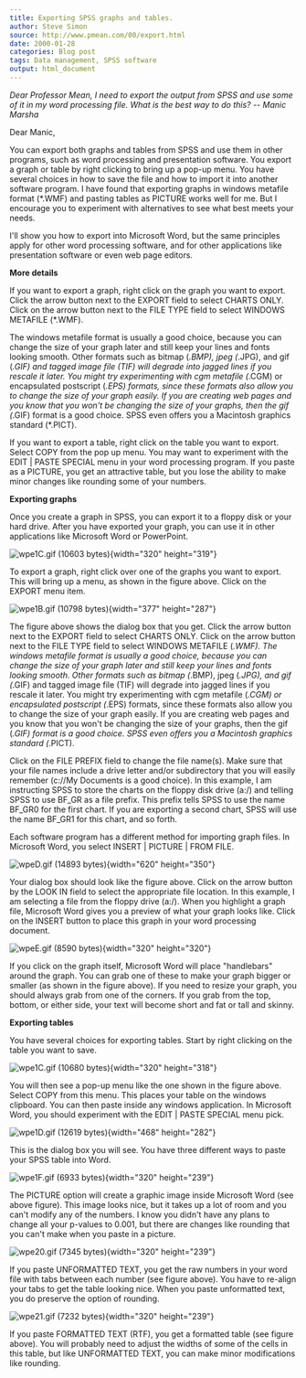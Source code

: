 ```yaml
---
title: Exporting SPSS graphs and tables.
author: Steve Simon
source: http://www.pmean.com/00/export.html
date: 2000-01-28
categories: Blog post
tags: Data management, SPSS software
output: html_document
---
```


*Dear Professor Mean, I need to export the output from SPSS and use some
of it in my word processing file. What is the best way to do this? --
Manic Marsha*

<!---More--->

Dear Manic,

You can export both graphs and tables from SPSS and use them in other
programs, such as word processing and presentation software. You
export a graph or table by right clicking to bring up a pop-up menu.
You have several choices in how to save the file and how to import it
into another software program. I have found that exporting graphs in
windows metafile format (*.WMF) and pasting tables as PICTURE works
well for me. But I encourage you to experiment with alternatives to
see what best meets your needs.

I'll show you how to export into Microsoft Word, but the same
principles apply for other word processing software, and for other
applications like presentation software or even web page editors.

**More details**

If you want to export a graph, right click on the graph you want to
export. Click the arrow button next to the EXPORT field to select
CHARTS ONLY. Click on the arrow button next to the FILE TYPE field to
select WINDOWS METAFILE (*.WMF).

The windows metafile format is usually a good choice, because you can
change the size of your graph later and still keep your lines and
fonts looking smooth. Other formats such as bitmap (*.BMP), jpeg
(*.JPG), and gif (*.GIF) and tagged image file (TIF) will degrade
into jagged lines if you rescale it later. You might try experimenting
with cgm metafile (*.CGM) or encapsulated postscript (*.EPS)
formats, since these formats also allow you to change the size of your
graph easily. If you are creating web pages and you know that you
won't be changing the size of your graphs, then the gif (*.GIF)
format is a good choice. SPSS even offers you a Macintosh graphics
standard (*.PICT).

If you want to export a table, right click on the table you want to
export. Select COPY from the pop up menu. You may want to experiment
with the EDIT | PASTE SPECIAL menu in your word processing program.
If you paste as a PICTURE, you get an attractive table, but you lose
the ability to make minor changes like rounding some of your numbers.

**Exporting graphs**

Once you create a graph in SPSS, you can export it to a floppy disk or
your hard drive. After you have exported your graph, you can use it in
other applications like Microsoft Word or PowerPoint.

![wpe1C.gif (10603 bytes)](http://www.pmean.com/images/02/export01.gif){width="320"
height="319"}

To export a graph, right click over one of the graphs you want to
export. This will bring up a menu, as shown in the figure above. Click
on the EXPORT menu item.

![wpe1B.gif (10798 bytes)](http://www.pmean.com/images/02/export02.gif){width="377"
height="287"}

The figure above shows the dialog box that you get. Click the arrow
button next to the EXPORT field to select CHARTS ONLY. Click on the
arrow button next to the FILE TYPE field to select WINDOWS METAFILE
(*.WMF). The windows metafile format is usually a good choice,
because you can change the size of your graph later and still keep
your lines and fonts looking smooth. Other formats such as bitmap
(*.BMP), jpeg (*.JPG), and gif (*.GIF) and tagged image file (TIF)
will degrade into jagged lines if you rescale it later. You might try
experimenting with cgm metafile (*.CGM) or encapsulated postscript
(*.EPS) formats, since these formats also allow you to change the
size of your graph easily. If you are creating web pages and you know
that you won't be changing the size of your graphs, then the gif
(*.GIF) format is a good choice. SPSS even offers you a Macintosh
graphics standard (*.PICT).

Click on the FILE PREFIX field to change the file name(s). Make sure
that your file names include a drive letter and/or subdirectory that
you will easily remember (c://My Documents is a good choice). In this
example, I am instructing SPSS to store the charts on the floppy disk
drive (a:/) and telling SPSS to use BF_GR as a file prefix. This
prefix tells SPSS to use the name BF_GR0 for the first chart. If you
are exporting a second chart, SPSS will use the name BF_GR1 for this
chart, and so forth.

Each software program has a different method for importing graph
files. In Microsoft Word, you select INSERT | PICTURE | FROM FILE.

![wpeD.gif (14893 bytes)](http://www.pmean.com/images/02/export03.gif){width="620"
height="350"}

Your dialog box should look like the figure above. Click on the arrow
button by the LOOK IN field to select the appropriate file location.
In this example, I am selecting a file from the floppy drive (a:/).
When you highlight a graph file, Microsoft Word gives you a preview of
what your graph looks like. Click on the INSERT button to place this
graph in your word processing document.

![wpeE.gif (8590 bytes)](http://www.pmean.com/images/02/export04.gif){width="320"
height="320"}

If you click on the graph itself, Microsoft Word will place
"handlebars" around the graph. You can grab one of these to make
your graph bigger or smaller (as shown in the figure above). If you
need to resize your graph, you should always grab from one of the
corners. If you grab from the top, bottom, or either side, your text
will become short and fat or tall and skinny.

**Exporting tables**

You have several choices for exporting tables. Start by right clicking
on the table you want to save.

![wpe1C.gif (10680 bytes)](http://www.pmean.com/images/02/export05.gif){width="320"
height="318"}

You will then see a pop-up menu like the one shown in the figure
above. Select COPY from this menu. This places your table on the
windows clipboard. You can then paste inside any windows application.
In Microsoft Word, you should experiment with the EDIT | PASTE
SPECIAL menu pick.

![wpe1D.gif (12619 bytes)](http://www.pmean.com/images/02/export06.gif){width="468"
height="282"}

This is the dialog box you will see. You have three different ways to
paste your SPSS table into Word.

![wpe1F.gif (6933 bytes)](http://www.pmean.com/images/02/export07.gif){width="320"
height="239"}

The PICTURE option will create a graphic image inside Microsoft Word
(see above figure). This image looks nice, but it takes up a lot of
room and you can't modify any of the numbers. I know you didn't have
any plans to change all your p-values to 0.001, but there are changes
like rounding that you can't make when you paste in a picture.

![wpe20.gif (7345 bytes)](http://www.pmean.com/images/02/export08.gif){width="320"
height="239"}

If you paste UNFORMATTED TEXT, you get the raw numbers in your word
file with tabs between each number (see figure above). You have to
re-align your tabs to get the table looking nice. When you paste
unformatted text, you do preserve the option of rounding.

![wpe21.gif (7232 bytes)](http://www.pmean.com/images/02/export09.gif){width="320"
height="239"}

If you paste FORMATTED TEXT (RTF), you get a formatted table (see
figure above). You will probably need to adjust the widths of some of
the cells in this table, but like UNFORMATTED TEXT, you can make minor
modifications like rounding.

